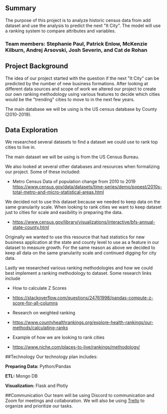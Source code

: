 ## Summary
The purpose of this project is to analyze historic census data from add dataset and use the analysis to predict the next "It City". The model will use a ranking system to compare attributes and variables.


### Team members: Stephanie Paul, Patrick Enlow, McKenzie Kilburn, Andrej Arsovski, Josh Severin, and Cat de Rohan


## Project Background
The idea of our project started with the question if the next "It City" can be predicted by the number of new business formations. After looking at different data sources and scope of work we altered our project to create our own ranking methodology using various features to decide which cities would be the "trending" cities to move to in the next few years.

The main database we will be using is the US census database by County (2010-2019).

## Data Exploration
We researched several datasets to find a dataset we could use to rank top cities to live in. 

The main dataset we will be using is from the US Census Bureau. 

We also looked at several other databases and resources when formalizing our project. Some of these included:

* Metro Census Data of population change from 2010 to 2019
https://www.census.gov/data/datasets/time-series/demo/popest/2010s-total-metro-and-micro-statistical-areas.html

We decided not to use this dataset because we needed to keep data on the same granularity scale. When looking to rank cities we want to keep dataset just to cities for scale and easibility in preparing the data. 

* https://www.census.gov/library/visualizations/interactive/bfs-annual-state-county.html

Originally we wanted to use this resource that had statistics for new business application at the state and county level to use as a feature in our dataset to measure growth. For the same reason as above we decided to keep all data on the same granularity scale and continued digging for city data. 

Lastly we researched various ranking methodologies and how we could best implement a ranking methodology to dataset. Some research links include

* How to calculate Z Scores
- https://stackoverflow.com/questions/24761998/pandas-compute-z-score-for-all-columns 

* Research on weighted ranking
- https://www.countyhealthrankings.org/explore-health-rankings/our-methods/calculating-ranks

* Example of how we are looking to rank cities
- https://www.niche.com/places-to-live/rankings/methodology/


##Technology
Our technology plan includes:

**Preparing Data:** 
Python/Pandas

**ETL:** 
Mongo DB

**Visualization:** 
Flask and Plotly


##Communication Our team will be using Discord to communication and Zoom for meetings and collaboration. We will also be using [Trello](https://trello.com/metrognomes) to organize and prioritize our tasks.
